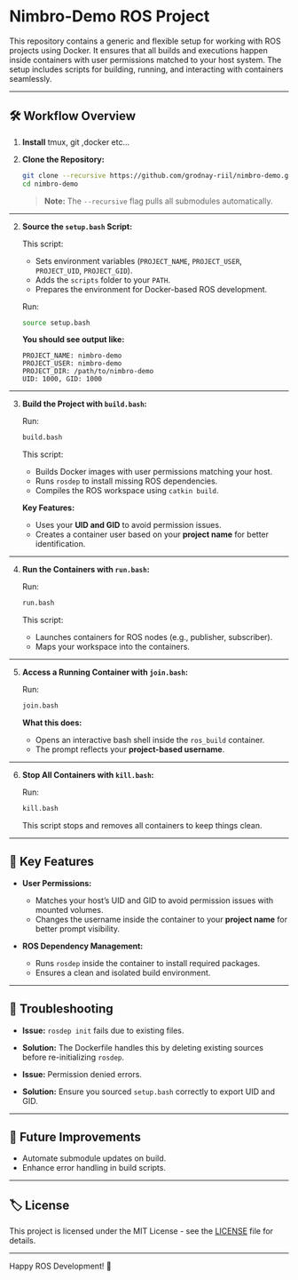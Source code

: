 
# Nimbro-Demo ROS Project

This repository contains a generic and flexible setup for working with ROS projects using Docker. It ensures that all builds and executions happen inside containers with user permissions matched to your host system. The setup includes scripts for building, running, and interacting with containers seamlessly.

---

## 🛠️ Workflow Overview

1. **Install** tmux, git ,docker etc...

1. **Clone the Repository:**

   ```bash
   git clone --recursive https://github.com/grodnay-riil/nimbro-demo.git
   cd nimbro-demo
   ```

   > **Note:** The `--recursive` flag pulls all submodules automatically.

---

2. **Source the `setup.bash` Script:**

   This script:
   - Sets environment variables (`PROJECT_NAME`, `PROJECT_USER`, `PROJECT_UID`, `PROJECT_GID`).
   - Adds the `scripts` folder to your `PATH`.
   - Prepares the environment for Docker-based ROS development.

   Run:

   ```bash
   source setup.bash
   ```

   **You should see output like:**

   ```
   PROJECT_NAME: nimbro-demo
   PROJECT_USER: nimbro-demo
   PROJECT_DIR: /path/to/nimbro-demo
   UID: 1000, GID: 1000
   ```

---

3. **Build the Project with `build.bash`:**

   Run:

   ```bash
   build.bash
   ```

   This script:
   - Builds Docker images with user permissions matching your host.
   - Runs `rosdep` to install missing ROS dependencies.
   - Compiles the ROS workspace using `catkin build`.

   **Key Features:**
   - Uses your **UID and GID** to avoid permission issues.
   - Creates a container user based on your **project name** for better identification.

---

4. **Run the Containers with `run.bash`:**

   Run:

   ```bash
   run.bash
   ```

   This script:
   - Launches containers for ROS nodes (e.g., publisher, subscriber).
   - Maps your workspace into the containers.

---

5. **Access a Running Container with `join.bash`:**

   Run:

   ```bash
   join.bash
   ```

   **What this does:**
   - Opens an interactive bash shell inside the `ros_build` container.
   - The prompt reflects your **project-based username**.

---

6. **Stop All Containers with `kill.bash`:**

   Run:

   ```bash
   kill.bash
   ```

   This script stops and removes all containers to keep things clean.

---

## 🔄 Key Features

- **User Permissions:**
  - Matches your host’s UID and GID to avoid permission issues with mounted volumes.
  - Changes the username inside the container to your **project name** for better prompt visibility.

- **ROS Dependency Management:**
  - Runs `rosdep` inside the container to install required packages.
  - Ensures a clean and isolated build environment.

---

## 🛑 Troubleshooting

- **Issue:** `rosdep init` fails due to existing files.
- **Solution:** The Dockerfile handles this by deleting existing sources before re-initializing `rosdep`.

- **Issue:** Permission denied errors.
- **Solution:** Ensure you sourced `setup.bash` correctly to export UID and GID.

---

## 🚀 Future Improvements

- Automate submodule updates on build.
- Enhance error handling in build scripts.

---

## 🏷️ License

This project is licensed under the MIT License - see the [LICENSE](LICENSE) file for details.

---

Happy ROS Development! 🎉
